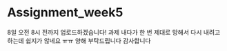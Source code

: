 # Assignment_week5

8일 오전 8시 전까지 업로드하겠습니다!
과제 내다가 한 번 제대로 망해서 다시 내려고 하는데 쉽지가 않네요 ㅠㅠ
양해 부탁드립니다 감사합니다
